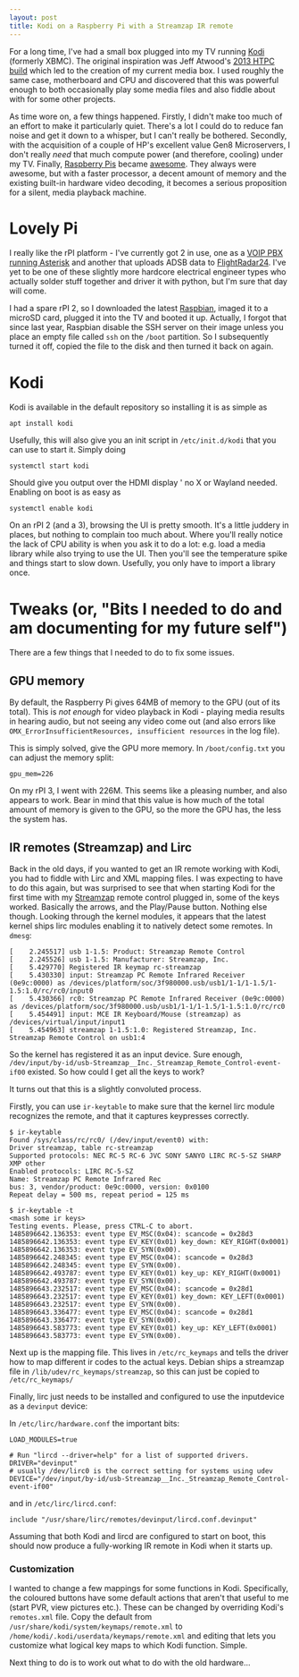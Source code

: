 ```yaml
---
layout: post
title: Kodi on a Raspberry Pi with a Streamzap IR remote
---
```

For a long time, I've had a small box plugged into my TV running [Kodi](https://kodi.tv) (formerly XBMC). The original inspiration was Jeff Atwood's [2013 HTPC build](https://blog.codinghorror.com/the-2013-htpc-build/) which led to the creation of my current media box. I used roughly the same case, motherboard and CPU and discovered that this was powerful enough to both occasionally play some media files and also fiddle about with for some other projects.

As time wore on, a few things happened. Firstly, I didn't make too much of an effort to make it particularly quiet. There's a lot I could do to reduce fan noise and get it down to a whisper, but I can't really be bothered. Secondly, with the acquisition of a couple of HP's excellent value Gen8 Microservers, I don't really *need* that much compute power (and therefore, cooling) under my TV. Finally, [Raspberry Pis](https://www.raspberrypi.org/) became [awesome](https://www.raspberrypi.org/products/raspberry-pi-3-model-b/). They always were awesome, but with a faster processor, a decent amount of memory and the existing built-in hardware video decoding, it becomes a serious proposition for a silent, media playback machine.

# Lovely Pi

I really like the rPI platform - I've currently got 2 in use, one as a [VOIP PBX running Asterisk](/2007/03/19/setting-up-home-voip-with-asterisk/) and another that uploads ADSB data to [FlightRadar24](https://www.flightradar24.com). I've yet to be one of these slightly more hardcore electrical engineer types who actually solder stuff together and driver it with python, but I'm sure that day will come. 

I had a spare rPI 2, so I downloaded the latest [Raspbian](https://www.raspbian.org/), imaged it to a microSD card, plugged it into the TV and booted it up. Actually, I forgot that since last year, Raspbian disable the SSH server on their image unless you place an empty file called `ssh` on the `/boot` partition. So I subsequently turned it off, copied the file to the disk and then turned it back on again. 

# Kodi

Kodi is available in the default repository so installing it is as simple as 

    apt install kodi

Usefully, this will also give you an init script in `/etc/init.d/kodi` that you can use to start it. Simply doing

    systemctl start kodi

Should give you output over the HDMI display ' no X or Wayland needed. Enabling on boot is as easy as

    systemctl enable kodi

On an rPI 2 (and a 3), browsing the UI is pretty smooth. It's a little juddery in places, but nothing to complain too much about. Where you'll really notice the lack of CPU ability is when you ask it to do a lot: e.g. load a media library while also trying to use the UI. Then you'll see the temperature spike and things start to slow down. Usefully, you only have to import a library once.

# Tweaks (or, "Bits I needed to do and am documenting for my future self")

There are a few things that I needed to do to fix some issues.

## GPU memory

By default, the Raspberry Pi gives 64MB of memory to the GPU (out of its total). This is *not enough* for video playback in Kodi - playing media results in hearing audio, but not seeing any video come out (and also errors like `OMX_ErrorInsufficientResources, insufficient resources` in the log file). 

This is simply solved, give the GPU more memory. In `/boot/config.txt` you can adjust the memory split:

    gpu_mem=226

On my rPI 3, I went with 226M. This seems like a pleasing number, and also appears to work. Bear in mind that this value is how much of the total amount of memory is given to the GPU, so the more the GPU has, the less the system has. 

## IR remotes (Streamzap) and Lirc

Back in the old days, if you wanted to get an IR remote working with Kodi, you had to fiddle with Lirc and XML mapping files. I was expecting to have to do this again, but was surprised to see that when starting Kodi for the first time with my [Streamzap](http://www.streamzap.com/consumer/pc_remote/index.php) remote control plugged in, some of the keys worked. Basically the arrows, and the Play/Pause button. Nothing else though. Looking through the kernel modules, it appears that the latest kernel ships lirc modules enabling it to natively detect some remotes. In `dmesg`:

    [    2.245517] usb 1-1.5: Product: Streamzap Remote Control
    [    2.245526] usb 1-1.5: Manufacturer: Streamzap, Inc.
    [    5.429770] Registered IR keymap rc-streamzap
    [    5.430330] input: Streamzap PC Remote Infrared Receiver (0e9c:0000) as /devices/platform/soc/3f980000.usb/usb1/1-1/1-1.5/1-1.5:1.0/rc/rc0/input0
    [    5.430366] rc0: Streamzap PC Remote Infrared Receiver (0e9c:0000) as /devices/platform/soc/3f980000.usb/usb1/1-1/1-1.5/1-1.5:1.0/rc/rc0
    [    5.454491] input: MCE IR Keyboard/Mouse (streamzap) as /devices/virtual/input/input1
    [    5.454963] streamzap 1-1.5:1.0: Registered Streamzap, Inc. Streamzap Remote Control on usb1:4

So the kernel has registered it as an input device. Sure enough, `/dev/input/by-id/usb-Streamzap__Inc._Streamzap_Remote_Control-event-if00` existed. So how could I get all the keys to work?

It turns out that this is a slightly convoluted process.

Firstly, you can use `ir-keytable` to make sure that the kernel lirc module recognizes the remote, and that it captures keypresses correctly. 

    $ ir-keytable
    Found /sys/class/rc/rc0/ (/dev/input/event0) with:
    Driver streamzap, table rc-streamzap
    Supported protocols: NEC RC-5 RC-6 JVC SONY SANYO LIRC RC-5-SZ SHARP XMP other 
    Enabled protocols: LIRC RC-5-SZ 
    Name: Streamzap PC Remote Infrared Rec
    bus: 3, vendor/product: 0e9c:0000, version: 0x0100
    Repeat delay = 500 ms, repeat period = 125 ms

    $ ir-keytable -t
    <mash some ir keys>
    Testing events. Please, press CTRL-C to abort.
    1485896642.136353: event type EV_MSC(0x04): scancode = 0x28d3
    1485896642.136353: event type EV_KEY(0x01) key_down: KEY_RIGHT(0x0001)
    1485896642.136353: event type EV_SYN(0x00).
    1485896642.248345: event type EV_MSC(0x04): scancode = 0x28d3
    1485896642.248345: event type EV_SYN(0x00).
    1485896642.493787: event type EV_KEY(0x01) key_up: KEY_RIGHT(0x0001)
    1485896642.493787: event type EV_SYN(0x00).
    1485896643.232517: event type EV_MSC(0x04): scancode = 0x28d1
    1485896643.232517: event type EV_KEY(0x01) key_down: KEY_LEFT(0x0001)
    1485896643.232517: event type EV_SYN(0x00).
    1485896643.336477: event type EV_MSC(0x04): scancode = 0x28d1
    1485896643.336477: event type EV_SYN(0x00).
    1485896643.583773: event type EV_KEY(0x01) key_up: KEY_LEFT(0x0001)
    1485896643.583773: event type EV_SYN(0x00).

Next up is the mapping file. This lives in `/etc/rc_keymaps` and tells the driver how to map different ir codes to the actual keys. Debian ships a streamzap file in `/lib/udev/rc_keymaps/streamzap`, so this can just be copied to `/etc/rc_keymaps/`

Finally, lirc just needs to be installed and configured to use the inputdevice as a `devinput` device:

In `/etc/lirc/hardware.conf` the important bits:

    LOAD_MODULES=true

    # Run "lircd --driver=help" for a list of supported drivers.
    DRIVER="devinput"
    # usually /dev/lirc0 is the correct setting for systems using udev 
    DEVICE="/dev/input/by-id/usb-Streamzap__Inc._Streamzap_Remote_Control-event-if00"

and in `/etc/lirc/lircd.conf`:

    include "/usr/share/lirc/remotes/devinput/lircd.conf.devinput"

Assuming that both Kodi and lircd are configured to start on boot, this should now produce a fully-working IR remote in Kodi when it starts up.

### Customization

I wanted to change a few mappings for some functions in Kodi. Specifically, the coloured buttons have some default actions that aren't that useful to me (start PVR, view pictures etc.). These can be changed by overriding Kodi's `remotes.xml` file. Copy the default from `/usr/share/kodi/system/keymaps/remote.xml` to `/home/kodi/.kodi/userdata/keymaps/remote.xml` and editing that lets you customize what logical key maps to which Kodi function. Simple.

Next thing to do is to work out what to do with the old hardware...